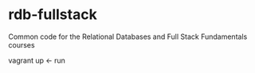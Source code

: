 rdb-fullstack
=============

Common code for the Relational Databases and Full Stack Fundamentals courses

vagrant up <- run 
